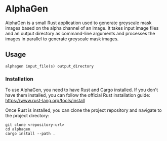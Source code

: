 # AlphaGen

AlphaGen is a small Rust application used to generate greyscale mask images based on the alpha channel of an image. It takes input image files and an output directory as command-line arguments and processes the images in parallel to generate greyscale mask images.

## Usage

```shell
alphagen input_file(s) output_directory
```

### Installation

To use AlphaGen, you need to have Rust and Cargo installed. If you don't have them installed, you can follow the official Rust installation guide: https://www.rust-lang.org/tools/install

Once Rust is installed, you can clone the project repository and navigate to the project directory:

```shell
git clone <repository-url>
cd alphagen
cargo install --path .
```
